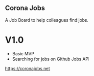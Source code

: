 ## Corona Jobs
 A Job Board to help colleagues find jobs.
 
# V1.0
 - Basic MVP
 - Searching for jobs on Github Jobs API
 
 https://coronajobs.net
